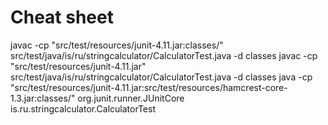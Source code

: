 # Cheat sheet


javac -cp "src/test/resources/junit-4.11.jar:classes/"  src/test/java/is/ru/stringcalculator/CalculatorTest.java -d classes
javac -cp "src/test/resources/junit-4.11.jar"  src/test/java/is/ru/stringcalculator/CalculatorTest.java -d classes
java -cp "src/test/resources/junit-4.11.jar:src/test/resources/hamcrest-core-1.3.jar:classes/" org.junit.runner.JUnitCore is.ru.stringcalculator.CalculatorTest
